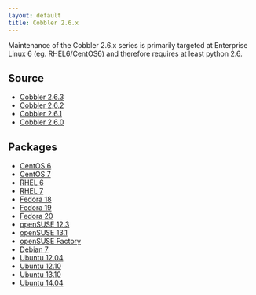 ```yaml
---
layout: default
title: Cobbler 2.6.x
---
```


Maintenance of the Cobbler 2.6.x series is primarily targeted at Enterprise Linux 6 (eg. RHEL6/CentOS6) and therefore requires at least python 2.6.

## Source

* <a href="https://github.com/cobbler/cobbler/releases/tag/v2.6.3">Cobbler 2.6.3</a>
* <a href="https://github.com/cobbler/cobbler/releases/tag/v2.6.2">Cobbler 2.6.2</a>
* <a href="https://github.com/cobbler/cobbler/releases/tag/v2.6.1">Cobbler 2.6.1</a>
* <a href="https://github.com/cobbler/cobbler/releases/tag/v2.6.0">Cobbler 2.6.0</a>

## Packages

* <a href="http://download.opensuse.org/repositories/home:/libertas-ict:/cobbler26/CentOS_CentOS-6/">CentOS 6</a>
* <a href="http://download.opensuse.org/repositories/home:/libertas-ict:/cobbler26/CentOS_CentOS-7/">CentOS 7</a>
* <a href="http://download.opensuse.org/repositories/home:/libertas-ict:/cobbler26/RedHat_RHEL-6/">RHEL 6</a>
* <a href="http://download.opensuse.org/repositories/home:/libertas-ict:/cobbler26/RedHat_RHEL-7/">RHEL 7</a>
* <a href="http://download.opensuse.org/repositories/home:/libertas-ict:/cobbler26/Fedora_18/">Fedora 18</a>
* <a href="http://download.opensuse.org/repositories/home:/libertas-ict:/cobbler26/Fedora_19/">Fedora 19</a>
* <a href="http://download.opensuse.org/repositories/home:/libertas-ict:/cobbler26/Fedora_20/">Fedora 20</a>
* <a href="http://download.opensuse.org/repositories/home:/libertas-ict:/cobbler26/openSUSE_12.3/">openSUSE 12.3</a>
* <a href="http://download.opensuse.org/repositories/home:/libertas-ict:/cobbler26/openSUSE_13.1/">openSUSE 13.1</a>
* <a href="http://download.opensuse.org/repositories/home:/libertas-ict:/cobbler26/openSUSE_Factory/">openSUSE Factory</a>
* <a href="http://download.opensuse.org/repositories/home:/libertas-ict:/cobbler26/Debian_7.0/">Debian 7</a>
* <a href="http://download.opensuse.org/repositories/home:/libertas-ict:/cobbler26/xUbuntu_12.04/">Ubuntu 12.04</a>
* <a href="http://download.opensuse.org/repositories/home:/libertas-ict:/cobbler26/xUbuntu_12.10/">Ubuntu 12.10</a>
* <a href="http://download.opensuse.org/repositories/home:/libertas-ict:/cobbler26/xUbuntu_13.10/">Ubuntu 13.10</a>
* <a href="http://download.opensuse.org/repositories/home:/libertas-ict:/cobbler26/xUbuntu_14.04/">Ubuntu 14.04</a>


